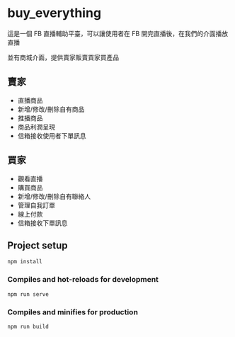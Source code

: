 # buy_everything

這是一個 FB 直播輔助平臺，可以讓使用者在 FB 開完直播後，在我們的介面播放直播

並有商城介面，提供賣家販賣買家買產品

## 賣家
- 直播商品
- 新增/修改/刪除自有商品
- 推播商品
- 商品利潤呈現
- 信箱接收使用者下單訊息

## 買家
- 觀看直播
- 購買商品
- 新增/修改/刪除自有聯絡人
- 管理自我訂單
- 線上付款
- 信箱接收下單訊息

## Project setup
```
npm install
```

### Compiles and hot-reloads for development
```
npm run serve
```

### Compiles and minifies for production
```
npm run build
```
